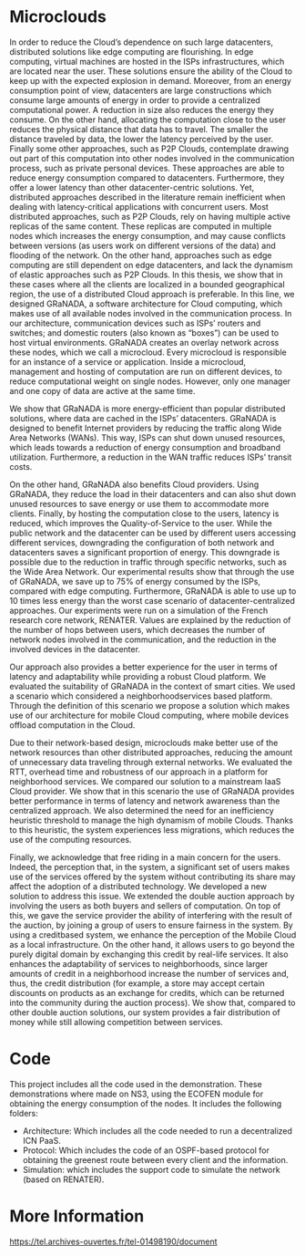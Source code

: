 # Microclouds
In order to reduce the Cloud’s dependence on such large datacenters, distributed solutions like edge computing are flourishing. In edge computing, virtual machines are hosted in the ISPs infrastructures, which are located near the user. These solutions ensure the ability of the Cloud to keep up with the expected explosion in demand. Moreover, from an energy consumption point of view, datacenters are large constructions which consume large amounts of energy in order to provide a centralized computational power. A reduction in size also reduces the energy they consume. On the other hand, allocating the computation close to the user reduces the physical distance that data has to travel. The smaller the distance traveled by data, the lower the latency perceived by the user. Finally some other approaches, such as P2P Clouds, contemplate drawing out part of this computation into other nodes involved in the communication process, such as private
personal devices. These approaches are able to reduce energy consumption compared to datacenters. Furthermore, they offer a lower latency than other datacenter-centric solutions.
Yet, distributed approaches described in the literature remain inefficient when dealing with latency-critical applications with concurrent users. Most distributed approaches, such as P2P Clouds, rely on having multiple active replicas of the same content. These replicas are computed in multiple nodes which increases the energy consumption, and may cause conflicts between versions (as users work on different versions of the data) and flooding of the network. On the other hand, approaches such as edge computing are still dependent
on edge datacenters, and lack the dynamism of elastic approaches such as P2P Clouds. In this thesis, we show that in these cases where all the clients are localized in a bounded geographical region, the use of a distributed Cloud approach is preferable. In this line, we designed GRaNADA, a software architecture for Cloud computing, which makes use of all available nodes involved in the communication process. In our architecture, communication devices such as ISPs’ routers and switches; and domestic routers (also known as “boxes”) can be used to host virtual environments. GRaNADA creates an overlay network across these nodes, which we call a microcloud. Every microcloud is responsible for an instance of a service or application. Inside a microcloud, management and hosting of computation are run on different devices, to reduce computational weight on single nodes. However, only one manager and one copy of data are active at the same time.

We show that GRaNADA is more energy-efficient than popular distributed solutions, where data are cached in the ISPs’ datacenters. GRaNADA is designed to benefit Internet providers by reducing the traffic along Wide Area Networks (WANs). This way, ISPs can shut down unused resources, which leads towards a reduction of energy consumption and broadband utilization. Furthermore, a reduction in the WAN traffic reduces ISPs’ transit costs.

On the other hand, GRaNADA also benefits Cloud providers. Using GRaNADA, they reduce the load in their datacenters and can also shut down unused resources to save energy or use them to accommodate more clients. Finally, by hosting the computation close to the users, latency is reduced, which improves the Quality-of-Service to the user. While the public network and the datacenter can be used by different users accessing different services, downgrading the configuration of both network and datacenters saves a significant proportion of energy. This downgrade is possible due to the reduction in traffic through specific networks, such as the Wide Area Network. Our experimental results show that through the use of GRaNADA, we save up to 75% of energy consumed by the ISPs, compared with edge computing. Furthermore, GRaNADA is able to use up to 10 times less energy than the worst case scenario of datacenter-centralized approaches. Our experiments were run on a simulation of the French research core network, RENATER. Values are explained by the reduction of the number of hops between users, which decreases the number of network nodes involved in the communication, and the reduction in the involved devices in the datacenter.

Our approach also provides a better experience for the user in terms of latency and adaptability while providing a robust Cloud platform. We evaluated the suitability of GRaNADA in the context of smart cities. We used a scenario which considered a neighborhoodservices based platform. Through the definition of this scenario we propose a solution which makes use of our architecture for mobile Cloud computing, where mobile devices offload computation in the Cloud.

Due to their network-based design, microclouds make better use of the network resources than other distributed approaches, reducing the amount of unnecessary data traveling through external networks. We evaluated the RTT, overhead time and robustness of our approach in a platform for neighborhood services. We compared our solution to a mainstream IaaS Cloud provider. We show that in this scenario the use of GRaNADA provides better performance in terms of latency and network awareness than the centralized approach. We also determined the need for an inefficiency heuristic threshold to manage the high dynamism of mobile Clouds. Thanks to this heuristic, the system experiences less migrations, which reduces the use of the computing resources.

Finally, we acknowledge that free riding in a main concern for the users. Indeed, the perception that, in the system, a significant set of users makes use of the services offered by the system without contributing its share may affect the adoption of a distributed technology. We developed a new solution to address this issue. We extended the double auction approach by involving the users as both buyers and sellers of computation. On top of this, we gave the service provider the ability of interfering with the result of the auction, by joining a group of users to ensure fairness in the system. By using a creditbased system, we enhance the perception of the Mobile Cloud as a local infrastructure. On the other hand, it allows users to go beyond the purely digital domain by exchanging this credit by real-life services. It also enhances the adaptability of services to neighborhoods, since larger amounts of credit in a neighborhood increase the number of services and, thus, the credit distribution (for example, a store may accept certain discounts on products as an exchange for credits, which can be returned into the community during the auction process). We show that, compared to other double auction solutions, our system provides a fair distribution of money while still allowing competition between services.

# Code
This project includes all the code used in the demonstration. These demonstrations where made on NS3, using the ECOFEN module for obtaining the energy consumption of the nodes. It includes the following folders:
- Architecture: Which includes all the code needed to run a decentralized ICN PaaS.
- Protocol: Which includes the code of an OSPF-based protocol for obtaining the greenest route between every client and the information.
- Simulation: which includes the support code to simulate the network (based on RENATER).

# More Information
https://tel.archives-ouvertes.fr/tel-01498190/document
